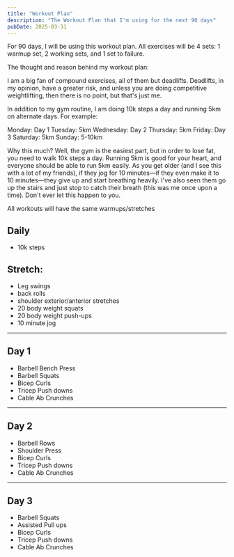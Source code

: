 ```yaml
---
title: "Workout Plan"
description: "The Workout Plan that I'm using for the next 90 days"
pubDate: 2025-03-31
---
```


For 90 days, I will be using this workout plan. All exercises will be 4 sets: 1 warmup set, 2 working sets, and 1 set to failure.

The thought and reason behind my workout plan:

I am a big fan of compound exercises, all of them but deadlifts. Deadlifts, in my opinion, have a greater risk, and unless you are doing competitive weightlifting, then there is no point, but that's just me.

In addition to my gym routine, I am doing 10k steps a day and running 5km on alternate days. For example:

Monday: Day 1
Tuesday: 5km
Wednesday: Day 2
Thursday: 5km
Friday: Day 3
Saturday: 5km
Sunday: 5-10km

Why this much? Well, the gym is the easiest part, but in order to lose fat, you need to walk 10k steps a day. Running 5km is good for your heart, and everyone should be able to run 5km easily. As you get older (and I see this with a lot of my friends), if they jog for 10 minutes—if they even make it to 10 minutes—they give up and start breathing heavily. I've also seen them go up the stairs and just stop to catch their breath (this was me once upon a time). Don't ever let this happen to you.

All workouts will have the same warmups/stretches

## Daily

- 10k steps

## Stretch:

- Leg swings
- back rolls
- shoulder exterior/anterior stretches
- 20 body weight squats
- 20 body weight push-ups
- 10 minute jog

---

## Day 1

- Barbell Bench Press
- Barbell Squats
- Bicep Curls
- Tricep Push downs
- Cable Ab Crunches

---

## Day 2

- Barbell Rows
- Shoulder Press
- Bicep Curls
- Tricep Push downs
- Cable Ab Crunches

---

## Day 3

- Barbell Squats
- Assisted Pull ups
- Bicep Curls
- Tricep Push downs
- Cable Ab Crunches

